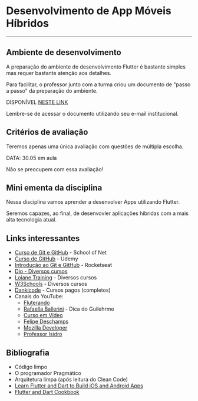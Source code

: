 # Desenvolvimento de App Móveis Híbridos

***

## Ambiente de desenvolvimento

A preparação do ambiente de desenvolvimento Flutter é bastante simples mas requer bastante atenção aos detalhes.

Para facilitar, o professor junto com a turma criou um documento de "passo a passo" da preparação do ambiente.

DISPONÍVEL [NESTE LINK](https://docs.google.com/document/d/10WdIk98K2Z-udQJgflyR8ZTnQPxdoFEH1XUIcWxuguk/edit?usp=sharing)

Lembre-se de acessar o documento utilizando seu e-mail institucional.

## Critérios de avaliação

Teremos apenas uma única avaliação com questões de múltipla escolha.

DATA: 30.05 em aula

Não se preocupem com essa avaliação!

## Mini ementa da disciplina

Nessa disciplina vamos aprender a desenvolver Apps utilizando Flutter.

Seremos capazes, ao final, de desenvovler aplicações híbridas com a mais alta tecnologia atual.

## Links interessantes

- [Curso de Git e GitHub](https://www.schoolofnet.com/curso/git/controle-de-versao/git-e-github/) - School of Net
- [Curso de GitHub](https://www.udemy.com/course/git-e-github-para-iniciantes/) - Udemy
- [Introdução ao Git e GitHub](https://app.rocketseat.com.br/devlinks/git-e-github/introducao-ao-git) - Rocketseat
- [Dio - Diversos cursos](https://www.dio.me/)
- [Loiane Training](loiane.training) - Diversos cursos
- [W3Schools](https://www.w3schools.com/) - Diversos cursos
- [Dankicode](https://cursos.dankicode.com/) - Cursos pagos (completos)
- Canais do YouTube:
  - [Fluterando](https://www.youtube.com/@Flutterando)
  - [Rafaella Ballerini](https://www.youtube.com/@rafaellaballerini) - Dica do Guilehrme
  - [Curso em Vídeo](https://www.youtube.com/channel/UCrWvhVmt0Qac3HgsjQK62FQ)
  - [Felipe Deschamps](https://www.youtube.com/channel/UCU5JicSrEM5A63jkJ2QvGYw)
  - [Mozilla Developer](https://www.youtube.com/@MozillaDeveloper)
  - [Professor Isidro](https://www.youtube.com/user/fmassetto)

## Bibliografia

- Código limpo
- O programador Pragmático
- Arquitetura limpa (após leitura do Clean Code)
- [Learn Flutter and Dart to Build iOS and Android Apps](https://learning.oreilly.com/videos/learn-flutter-and/9781789951998/)
- [Flutter and Dart Cookbook](https://learning.oreilly.com/library/view/flutter-and-dart/9781098119508/)
